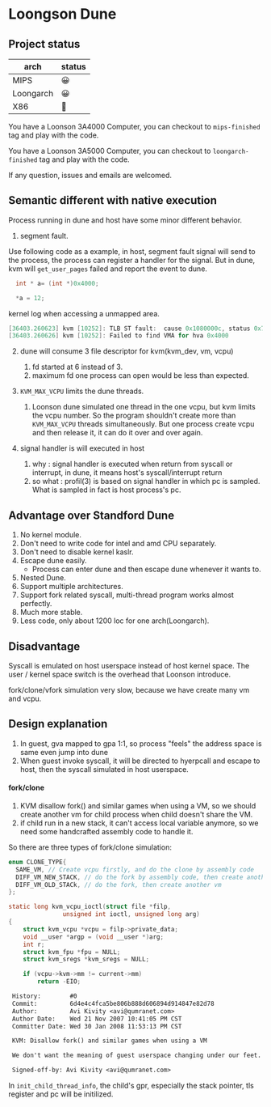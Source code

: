 # Loongson Dune

## Project status
| arch      | status |
|-----------|--------|
| MIPS      | 😀     |
| Loongarch | 😀     |
| X86       | 📅     |

You have a Loonson 3A4000 Computer, you can checkout to `mips-finished` tag and play with the code.

You have a Loonson 3A5000 Computer, you can checkout to `loongarch-finished` tag and play with the code.

If any question, issues and emails are welcomed.

## Semantic different with native execution
Process running in dune and host have some minor different behavior. 

1. segment fault.

Use following code as a example, in host, segment fault signal will send to the process, the process can register a handler for the signal. But in dune, kvm will `get_user_pages` failed and report the event to dune.
```c
  int * a= (int *)0x4000;

  *a = 12;
```

kernel log when accessing a unmapped area.
```c
[36403.260623] kvm [10252]: TLB ST fault:  cause 0x1080000c, status 0x740000a0, PC: 00000000bc0bbb16, BadVaddr: 0x4000
[36403.260626] kvm [10252]: Failed to find VMA for hva 0x4000
```

2. dune will consume 3 file descriptor for kvm(kvm_dev, vm, vcpu)
    1. fd started at 6 instead of 3.
    2. maximum fd one process can open would be less than expected.

3. `KVM_MAX_VCPU` limits the dune threads.
    1. Loonson dune simulated one thread in the one vcpu, but kvm limits the vcpu number. So the program shouldn't create more than `KVM_MAX_VCPU` threads simultaneously. But one process create vcpu and then release it, it can do it over and over again.

4. signal handler is will executed in host
    1. why : signal handler is executed when return from syscall or interrupt, in dune, it means host's syscall/interrupt return
    2. so what : profil(3) is based on signal handler in which pc is sampled. What is sampled in fact is host process's pc.


## Advantage over Standford Dune
1. No kernel module.
2. Don't need to write code for intel and amd CPU separately.
3. Don't need to disable kernel kaslr.
4. Escape dune easily.
   - Process can enter dune and then escape dune whenever it wants to.
5. Nested Dune.
6. Support multiple architectures.
7. Support fork related syscall, multi-thread program works almost perfectly.
8. Much more stable.
9. Less code, only about 1200 loc for one arch(Loongarch).

## Disadvantage
Syscall is emulated on host userspace instead of host kernel space. The user / kernel space switch is the overhead that Loonson introduce.

fork/clone/vfork simulation very slow, because we have create many vm and vcpu.
## Design explanation
1. In guest, gva mapped to gpa 1:1, so process "feels" the address space is same even jump into dune
2. When guest invoke syscall, it will be directed to hyerpcall and escape to host, then the syscall simulated in host userspace.

#### fork/clone
1. KVM disallow fork() and similar games when using a VM, so we should create another vm for child process when child doesn't share the VM.
2. if child run in a new stack, it can't access local variable anymore, so we need some handcrafted assembly code to handle it.

So there are three types of fork/clone simulation:
```c
enum CLONE_TYPE{
  SAME_VM, // Create vcpu firstly, and do the clone by assembly code
  DIFF_VM_NEW_STACK, // do the fork by assembly code, then create another vm
  DIFF_VM_OLD_STACk, // do the fork, then create another vm
};
```

```c
static long kvm_vcpu_ioctl(struct file *filp,
			   unsigned int ioctl, unsigned long arg)
{
	struct kvm_vcpu *vcpu = filp->private_data;
	void __user *argp = (void __user *)arg;
	int r;
	struct kvm_fpu *fpu = NULL;
	struct kvm_sregs *kvm_sregs = NULL;

	if (vcpu->kvm->mm != current->mm)
		return -EIO;
```
```diff
 History:        #0
 Commit:         6d4e4c4fca5be806b888d606894d914847e82d78
 Author:         Avi Kivity <avi@qumranet.com>
 Author Date:    Wed 21 Nov 2007 10:41:05 PM CST
 Committer Date: Wed 30 Jan 2008 11:53:13 PM CST

 KVM: Disallow fork() and similar games when using a VM

 We don't want the meaning of guest userspace changing under our feet.

 Signed-off-by: Avi Kivity <avi@qumranet.com>
```

In `init_child_thread_info`, the child's gpr, especially the stack pointer, tls register and pc will be initilized.
